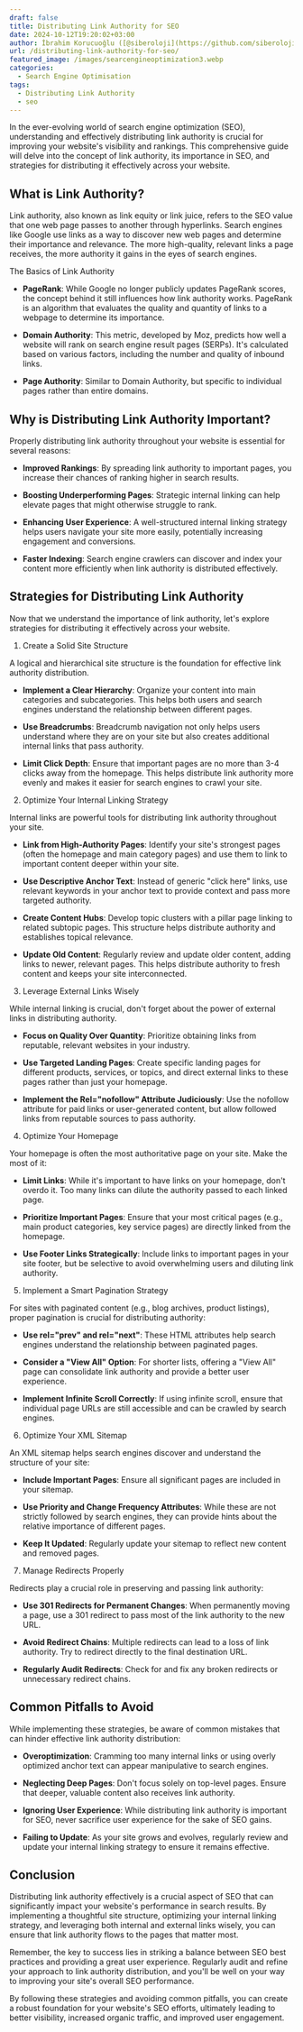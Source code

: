 ```yaml
---
draft: false
title: Distributing Link Authority for SEO
date: 2024-10-12T19:20:02+03:00
author: İbrahim Korucuoğlu ([@siberoloji](https://github.com/siberoloji))
url: /distributing-link-authority-for-seo/
featured_image: /images/searcengineoptimization3.webp
categories:
  - Search Engine Optimisation
tags:
  - Distributing Link Authority
  - seo
---
```

In the ever-evolving world of search engine optimization (SEO), understanding and effectively distributing link authority is crucial for improving your website's visibility and rankings. This comprehensive guide will delve into the concept of link authority, its importance in SEO, and strategies for distributing it effectively across your website.

## What is Link Authority?

Link authority, also known as link equity or link juice, refers to the SEO value that one web page passes to another through hyperlinks. Search engines like Google use links as a way to discover new web pages and determine their importance and relevance. The more high-quality, relevant links a page receives, the more authority it gains in the eyes of search engines.

The Basics of Link Authority
* **PageRank**: While Google no longer publicly updates PageRank scores, the concept behind it still influences how link authority works. PageRank is an algorithm that evaluates the quality and quantity of links to a webpage to determine its importance.

* **Domain Authority**: This metric, developed by Moz, predicts how well a website will rank on search engine result pages (SERPs). It's calculated based on various factors, including the number and quality of inbound links.

* **Page Authority**: Similar to Domain Authority, but specific to individual pages rather than entire domains.
## Why is Distributing Link Authority Important?

Properly distributing link authority throughout your website is essential for several reasons:
* **Improved Rankings**: By spreading link authority to important pages, you increase their chances of ranking higher in search results.

* **Boosting Underperforming Pages**: Strategic internal linking can help elevate pages that might otherwise struggle to rank.

* **Enhancing User Experience**: A well-structured internal linking strategy helps users navigate your site more easily, potentially increasing engagement and conversions.

* **Faster Indexing**: Search engine crawlers can discover and index your content more efficiently when link authority is distributed effectively.
## Strategies for Distributing Link Authority

Now that we understand the importance of link authority, let's explore strategies for distributing it effectively across your website.

1. Create a Solid Site Structure

A logical and hierarchical site structure is the foundation for effective link authority distribution.
* **Implement a Clear Hierarchy**: Organize your content into main categories and subcategories. This helps both users and search engines understand the relationship between different pages.

* **Use Breadcrumbs**: Breadcrumb navigation not only helps users understand where they are on your site but also creates additional internal links that pass authority.

* **Limit Click Depth**: Ensure that important pages are no more than 3-4 clicks away from the homepage. This helps distribute link authority more evenly and makes it easier for search engines to crawl your site.
2. Optimize Your Internal Linking Strategy

Internal links are powerful tools for distributing link authority throughout your site.
* **Link from High-Authority Pages**: Identify your site's strongest pages (often the homepage and main category pages) and use them to link to important content deeper within your site.

* **Use Descriptive Anchor Text**: Instead of generic "click here" links, use relevant keywords in your anchor text to provide context and pass more targeted authority.

* **Create Content Hubs**: Develop topic clusters with a pillar page linking to related subtopic pages. This structure helps distribute authority and establishes topical relevance.

* **Update Old Content**: Regularly review and update older content, adding links to newer, relevant pages. This helps distribute authority to fresh content and keeps your site interconnected.
3. Leverage External Links Wisely

While internal linking is crucial, don't forget about the power of external links in distributing authority.
* **Focus on Quality Over Quantity**: Prioritize obtaining links from reputable, relevant websites in your industry.

* **Use Targeted Landing Pages**: Create specific landing pages for different products, services, or topics, and direct external links to these pages rather than just your homepage.

* **Implement the Rel="nofollow" Attribute Judiciously**: Use the nofollow attribute for paid links or user-generated content, but allow followed links from reputable sources to pass authority.
4. Optimize Your Homepage

Your homepage is often the most authoritative page on your site. Make the most of it:
* **Limit Links**: While it's important to have links on your homepage, don't overdo it. Too many links can dilute the authority passed to each linked page.

* **Prioritize Important Pages**: Ensure that your most critical pages (e.g., main product categories, key service pages) are directly linked from the homepage.

* **Use Footer Links Strategically**: Include links to important pages in your site footer, but be selective to avoid overwhelming users and diluting link authority.
5. Implement a Smart Pagination Strategy

For sites with paginated content (e.g., blog archives, product listings), proper pagination is crucial for distributing authority:
* **Use rel="prev" and rel="next"**: These HTML attributes help search engines understand the relationship between paginated pages.

* **Consider a "View All" Option**: For shorter lists, offering a "View All" page can consolidate link authority and provide a better user experience.

* **Implement Infinite Scroll Correctly**: If using infinite scroll, ensure that individual page URLs are still accessible and can be crawled by search engines.
6. Optimize Your XML Sitemap

An XML sitemap helps search engines discover and understand the structure of your site:
* **Include Important Pages**: Ensure all significant pages are included in your sitemap.

* **Use Priority and Change Frequency Attributes**: While these are not strictly followed by search engines, they can provide hints about the relative importance of different pages.

* **Keep It Updated**: Regularly update your sitemap to reflect new content and removed pages.
7. Manage Redirects Properly

Redirects play a crucial role in preserving and passing link authority:
* **Use 301 Redirects for Permanent Changes**: When permanently moving a page, use a 301 redirect to pass most of the link authority to the new URL.

* **Avoid Redirect Chains**: Multiple redirects can lead to a loss of link authority. Try to redirect directly to the final destination URL.

* **Regularly Audit Redirects**: Check for and fix any broken redirects or unnecessary redirect chains.
## Common Pitfalls to Avoid

While implementing these strategies, be aware of common mistakes that can hinder effective link authority distribution:
* **Overoptimization**: Cramming too many internal links or using overly optimized anchor text can appear manipulative to search engines.

* **Neglecting Deep Pages**: Don't focus solely on top-level pages. Ensure that deeper, valuable content also receives link authority.

* **Ignoring User Experience**: While distributing link authority is important for SEO, never sacrifice user experience for the sake of SEO gains.

* **Failing to Update**: As your site grows and evolves, regularly review and update your internal linking strategy to ensure it remains effective.
## Conclusion

Distributing link authority effectively is a crucial aspect of SEO that can significantly impact your website's performance in search results. By implementing a thoughtful site structure, optimizing your internal linking strategy, and leveraging both internal and external links wisely, you can ensure that link authority flows to the pages that matter most.

Remember, the key to success lies in striking a balance between SEO best practices and providing a great user experience. Regularly audit and refine your approach to link authority distribution, and you'll be well on your way to improving your site's overall SEO performance.

By following these strategies and avoiding common pitfalls, you can create a robust foundation for your website's SEO efforts, ultimately leading to better visibility, increased organic traffic, and improved user engagement.
